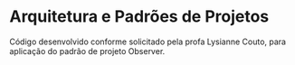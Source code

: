 # Arquitetura e Padrões de Projetos
Código desenvolvido conforme solicitado pela profa Lysianne Couto, para aplicação do padrão de projeto Observer.
